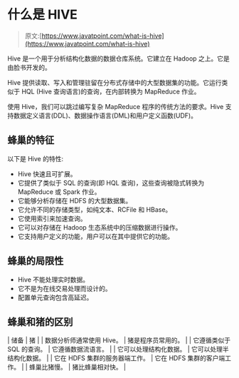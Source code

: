 # 什么是 HIVE

> 原文:[https://www.javatpoint.com/what-is-hive](https://www.javatpoint.com/what-is-hive)

Hive 是一个用于分析结构化数据的数据仓库系统。它建立在 Hadoop 之上。它是由脸书开发的。

Hive 提供读取、写入和管理驻留在分布式存储中的大型数据集的功能。它运行类似于 HQL (Hive 查询语言)的查询，在内部转换为 MapReduce 作业。

使用 Hive，我们可以跳过编写复杂 MapReduce 程序的传统方法的要求。Hive 支持数据定义语言(DDL)、数据操作语言(DML)和用户定义函数(UDF)。

## 蜂巢的特征

以下是 Hive 的特性:

*   Hive 快速且可扩展。
*   它提供了类似于 SQL 的查询(即 HQL 查询)，这些查询被隐式转换为 MapReduce 或 Spark 作业。
*   它能够分析存储在 HDFS 的大型数据集。
*   它允许不同的存储类型，如纯文本、RCFile 和 HBase。
*   它使用索引来加速查询。
*   它可以对存储在 Hadoop 生态系统中的压缩数据进行操作。
*   它支持用户定义的功能，用户可以在其中提供它的功能。

## 蜂巢的局限性

*   Hive 不能处理实时数据。
*   它不是为在线交易处理而设计的。
*   配置单元查询包含高延迟。

## 蜂巢和猪的区别

| 储备 | 猪 |
| 数据分析师通常使用 Hive。 | 猪是程序员常用的。 |
| 它遵循类似于 SQL 的查询。 | 它遵循数据流语言。 |
| 它可以处理结构化数据。 | 它可以处理半结构化数据。 |
| 它在 HDFS 集群的服务器端工作。 | 它在 HDFS 集群的客户端工作。 |
| 蜂巢比猪慢。 | 猪比蜂巢相对快。 |